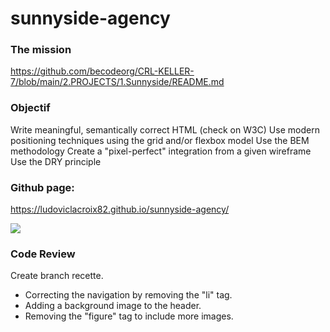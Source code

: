 # sunnyside-agency

### The mission
<a href="https://github.com/becodeorg/CRL-KELLER-7/blob/main/2.PROJECTS/1.Sunnyside/README.md">https://github.com/becodeorg/CRL-KELLER-7/blob/main/2.PROJECTS/1.Sunnyside/README.md</a>


### Objectif
Write meaningful, semantically correct HTML (check on W3C)
Use modern positioning techniques using the grid and/or flexbox model
Use the BEM methodology
Create a "pixel-perfect" integration from a given wireframe
Use the DRY principle

### Github page:
https://ludoviclacroix82.github.io/sunnyside-agency/

<img src="https://raw.githubusercontent.com/becodeorg/CRL-KELLER-7/main/2.PROJECTS/1.Sunnyside/desktop-preview.jpg?token=GHSAT0AAAAAACRV5D7XRN4BRNXCEXW4Z42WZRWAEWA">

###  Code Review
Create branch recette.
- Correcting the navigation by removing the "li" tag.
- Adding a background image to the header.
- Removing the "figure" tag to include more images.
